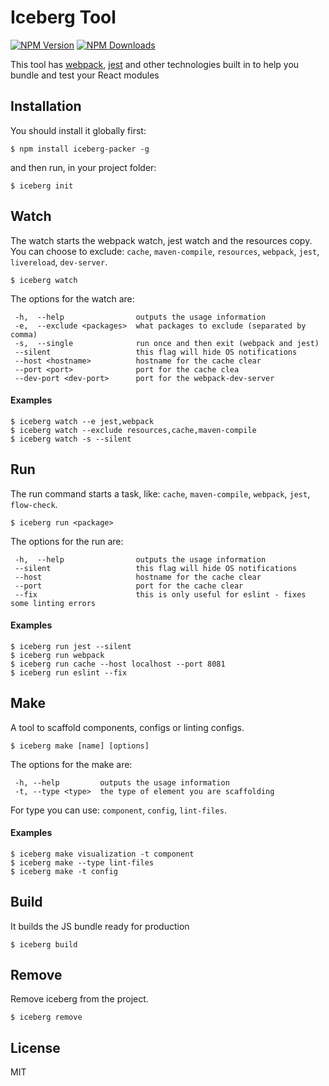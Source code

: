 # Iceberg Tool

[![NPM Version](http://img.shields.io/npm/v/iceberg-packer.svg?style=flat)](https://www.npmjs.org/package/iceberg-packer)
[![NPM Downloads](https://img.shields.io/npm/dm/iceberg-packer.svg?style=flat)](https://www.npmjs.org/package/iceberg-packer)

This tool has [webpack](https://github.com/webpack/webpack), [jest](https://facebook.github.io/jest/) and other technologies built in to help you bundle and test your React modules

## Installation

You should install it globally first:

```
$ npm install iceberg-packer -g
```

and then run, in your project folder:

```
$ iceberg init
```

## Watch

The watch starts the webpack watch, jest watch and the resources copy. You can choose to exclude: `cache`, `maven-compile`, `resources`, `webpack`, `jest`, `livereload`, `dev-server`.

```
$ iceberg watch
```

The options for the watch are:

```
 -h,  --help                outputs the usage information
 -e,  --exclude <packages>  what packages to exclude (separated by comma)
 -s,  --single              run once and then exit (webpack and jest)
 --silent                   this flag will hide OS notifications
 --host <hostname>          hostname for the cache clear
 --port <port>              port for the cache clea
 --dev-port <dev-port>      port for the webpack-dev-server
```

#### Examples

```
$ iceberg watch --e jest,webpack
$ iceberg watch --exclude resources,cache,maven-compile
$ iceberg watch -s --silent
```

## Run

The run command starts a task, like: `cache`, `maven-compile`, `webpack`, `jest`, `flow-check`.

```
$ iceberg run <package>
```

The options for the run are:

```
 -h,  --help                outputs the usage information
 --silent                   this flag will hide OS notifications
 --host                     hostname for the cache clear
 --port                     port for the cache clear
 --fix                      this is only useful for eslint - fixes some linting errors
```

#### Examples

```
$ iceberg run jest --silent
$ iceberg run webpack
$ iceberg run cache --host localhost --port 8081
$ iceberg run eslint --fix
```

## Make

A tool to scaffold components, configs or linting configs.

```
$ iceberg make [name] [options]
```

The options for the make are:

```
 -h, --help      	outputs the usage information
 -t, --type <type>	the type of element you are scaffolding
```

For type you can use: `component`, `config`, `lint-files`.

#### Examples

```
$ iceberg make visualization -t component
$ iceberg make --type lint-files
$ iceberg make -t config
```

## Build

It builds the JS bundle ready for production

```
$ iceberg build
```

## Remove

Remove iceberg from the project.

```
$ iceberg remove
```

## License

MIT
